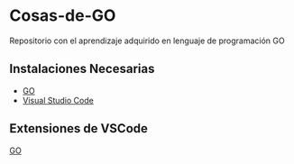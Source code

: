 # Cosas-de-GO
Repositorio con el aprendizaje adquirido en lenguaje de programación GO


## Instalaciones Necesarias
* [GO](https://go.dev/dl/)
* [Visual Studio Code](https://code.visualstudio.com/)

## Extensiones de VSCode
[GO](https://marketplace.visualstudio.com/items?itemName=golang.go)
